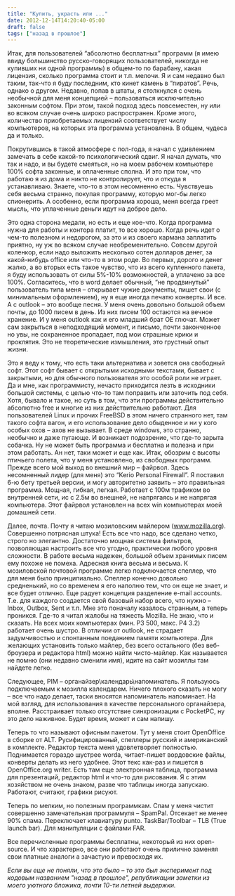 ```yaml
---
title: "Купить, украсть или ..."
date: 2012-12-14T14:20:40-05:00
draft: false
tags: ["назад в прошлое"]
---
```


Итак, для пользователей “абсолютно бесплатных” программ (я имею ввиду большинство русско-говорящих пользователей, никогда не купивших ни одной программы) в общем-то по барабану, какая лицензия, сколько программа стоит и т.п. мелочи. Я и сам недавно был таким, так-что я буду последним, кто кинет камень в “пиратов”. Речь, однако о другом. Недавно, попав в штаты, я столкнулся с очень необычной для меня концепцией – пользоваться исключительно законным софтом. При этом, такой подход здесь повсеместен, ну или во всяком случае очень широко распространен. Кроме этого, количество приобретаемых лицензий соответствует числу компьютеров, на которых эта программа установлена. В общем, чудеса да и только.

Покрутившись в такой атмосфере с пол-года, я начал с удивлением замечать в себе какой-то психологический сдвиг. Я начал думать, что так и надо, и вы будете смеяться, но на моем рабочем компьютере 100% софта законные, и оплаченные сполна. И это при том, что работаю я из дома и никто не контролирует, что и откуда я устанавливаю. Знаете, что-то в этом несомненно есть. Чувствуешь себя весьма странно, покупая программу, которую мог-бы легко спионерить. А особенно, если программа хороша, меня всегда греет мысль, что уплаченные деньги идут на доброе дело.

Это одна сторона медали, но есть и еще кое-что. Когда программа нужна для работы и контора платит, то все хорошо. Когда речь идет о чем-то полезном и недорогом, за это и из своего кармана заплатить приятно, ну уж во всяком случае необременительно. Совсем другой коленкор, если надо выложить несколько сотен долларов денег, за какой-нибудь office или что-то в этом роде. Во первых, дорого и денег жалко, а во вторых есть такое чувство, что из всего купленного пакета, я буду использовать от силы 5%-10% возможностей, а уплачено за все 100%. Согласитесь, что в word делает обычный, “не продвинутый” пользователь типа меня – открывает чужие документы, пишет свои (с минимальным оформлением), ну я еще иногда печатю конверты. И все. А c outlook – это вообще песня. У меня очень довольно большой объем почты, до 1000 писем в день. Из них писем 100 остаются на вечное хранение. И у меня outlook как и его младший брат OE глючат. Может сам закрыться в неподходящий момент, и письмо, почти законченное но увы, не сохраненное пропадает, под мои страшные крики и проклятия. Это не теоретические измышления, это грустный опыт жизни.

Это я веду к тому, что есть таки альтернатива и зовется она свободный софт. Этот софт бывает с открытыми исходными текстами, бывает с закрытыми, но для обычного пользователя это особой роли не играет. Да и мне, как программисту, нечасто приходится лезть в исходники большой системы, с целью что-то там поправить или заточить под себя. Хотя, бывало и такое, но суть в том, что эти программы действительно абсолютно free и многие из них действительно работают. Для пользователей Linux и прочих FreeBSD в этом ничего странного нет, там такого софта вагон, и его использование дело обыденное и ни у кого особых охов – ахов не вызывает. В среде windows, это странно, необычно и даже пугающе. И возникает подозрение, что где-то зарыта собачка. Ну не может быть программа и бесплатна и полезна и при этом работать. Ан нет, таки может и еще как.
Итак, обозрим с высоты птичьего полета, что у меня установлено, из свободных программ.
Прежде всего мой выход во внешний мир – файрвол. Здесь несомненный лидер (для меня) это “Kerio Personal Firewall”. Я поставил 6-ю бету третьей версии, и могу авторитетно заявить – это правильная программа. Мощная, гибкая, легкая. Работает с 100м трафиком во внутренней сети, ис с 2.5м во внешней, не напрягаясь и не напрягая компьютера. Этот файрвол установлен на всех win компьютерах моей домашней сети.

Далее, почта. Почту я читаю мозиловским майлером (www.mozilla.org). Совершенно потрясная штука! Есть все что надо, все сделано четко, строго но элегантно. Достаточно мощная система фильтров, позволяющая настроить все что угодно, практически любого уровня сложности. В работе весьма надежен, большой объем хранимых писем ему похоже не помеха. Адресная книга весьма и весьма. К мозиловской почтовой программе легко подключается спеллер, что для меня было принципиально. Спеллер конечно довольно средненький, но со временем я его наполню тем, что он еще не знает, и все будет отлично. Еще радует концепция разделение e-mail accounts. Т.е. для каждого создается свой базовый набор всего, что нужно – Inbox, Outbox, Sent и т.п. Мне это поначалу казалось странным, а теперь проникся. Где-то я читал жалобы на тяжесть Mozilla. Не знаю, что и сказать. На всех моих компьютерах (мин. P3 500, макс. P4 3.2) работает очень шустро. В отличии от outlook, не страдает задумчивостью и спонтанным поеданием памяти компьютера. Для желающих установить только майлер, без всего остального (без веб-броузера и редактора html) можно найти чисто-майлер. Как называется не помню (они недавно сменили имя), идите на сайт мозиллы там найдете легко.

Следующее, PIM – органайзер\календарь\напоминатель. Я пользуюсь подключаемым к мозилла календарем. Ничего плохого сказать не могу – все что надо делает, таски вносятся напоминатель напоминает. На мой взгляд, для использования в качестве персонального органайзера, вполне. Расстраивает только отсутствие синхронизации с PocketPC, ну это дело наживное. Будет время, может и сам напишу.

Теперь то что называют офисным пакетом. Тут у меня стоит OpenOffice в сборке от ALT. Русифицированный, спеллеры русский и американский в комплекте. Редактор текста меня удовлетворяет полностью. Поднимается гораздо шустрее worda, читает-пишет вордовские файлы, конверты делать из него удобнее. Этот текс как-раз и пишется в OpenOffice.org writer. Есть там еще электронная таблица, программа для презентаций, редактор html и что-то для рисования. Я с этим хозяйством не очень знаком, разве что таблицы иногда запускаю. Работают, считают, графики рисуют.

Теперь по мелким, но полезным программкам. Спам у меня чистит совершенно замечательная программуля – SpamPal. Отсекает не менее 90% спама. Переключает клавиатуру punto. TaskBar/Toolbar – TLB (True launch bar). Для манипуляции с файлами FAR.

Все перечисленные программы бесплатны, некоторый из них open-source. И что характерно, все они работают очень прилично заменяя свои платные аналоги а зачастую и превосходя их.

_Если вы еще не поняли, что это было – то это был эксперимент под кодовым названием "назад в прошлое", републикации заметки из моего уютного бложика, почти 10-ти летней выдержки._
